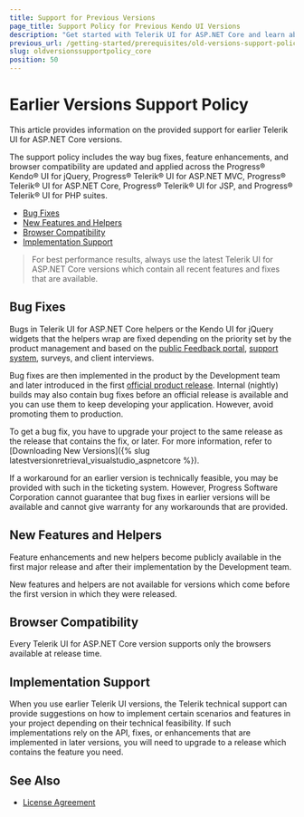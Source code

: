 ```yaml
---
title: Support for Previous Versions
page_title: Support Policy for Previous Kendo UI Versions
description: "Get started with Telerik UI for ASP.NET Core and learn about the support policy on earlier versions, how bug fixes and feature requests are implemented, and how you can get them."
previous_url: /getting-started/prerequisites/old-versions-support-policy, /compatibility/old-versions-support-policy
slug: oldversionssupportpolicy_core
position: 50
---
```


# Earlier Versions Support Policy

This article provides information on the provided support for earlier Telerik UI for ASP.NET Core versions.

The support policy includes the way bug fixes, feature enhancements, and browser compatibility are updated and applied across the Progress&reg; Kendo&reg; UI for jQuery, Progress&reg; Telerik&reg; UI for ASP.NET MVC, Progress&reg; Telerik&reg; UI for ASP.NET Core, Progress&reg; Telerik&reg; UI for JSP, and Progress&reg; Telerik&reg; UI for PHP suites.

* [Bug Fixes](#bug-fixes)
* [New Features and Helpers](#new-features-and-helpers)
* [Browser Compatibility](#browser-compatibility)
* [Implementation Support](#implementation-support)

> For best performance results, always use the latest Telerik UI for ASP.NET Core versions which contain all recent features and fixes that are available.

## Bug Fixes

Bugs in Telerik UI for ASP.NET Core helpers or the Kendo UI for jQuery widgets that the helpers wrap are fixed depending on the priority set by the product management and based on the [public Feedback portal](https://feedback.telerik.com/aspnet-core-ui), [support system](https://www.telerik.com/account/support-tickets/available-support-list.aspx), surveys, and client interviews.

Bug fixes are then implemented in the product by the Development team and later introduced in the first [official product release](https://www.telerik.com/support/whats-new/aspnet-core-ui/release-history). Internal (nightly) builds may also contain bug fixes before an official release is available and you can use them to keep developing your application. However, avoid promoting them to production.

To get a bug fix, you have to upgrade your project to the same release as the release that contains the fix, or later. For more information, refer to [Downloading New Versions]({% slug latestversionretrieval_visualstudio_aspnetcore %}).

If a workaround for an earlier version is technically feasible, you may be provided with such in the ticketing system. However, Progress Software Corporation cannot guarantee that bug fixes in earlier versions will be available and cannot give warranty for any workarounds that are provided.

## New Features and Helpers

Feature enhancements and new helpers become publicly available in the first major release and after their implementation by the Development team.

New features and helpers are not available for versions which come before the first version in which they were released.

## Browser Compatibility

Every Telerik UI for ASP.NET Core version supports only the browsers available at release time.

## Implementation Support

When you use earlier Telerik UI versions, the Telerik technical support can provide suggestions on how to implement certain scenarios and features in your project depending on their technical feasibility. If such implementations rely on the API, fixes, or enhancements that are implemented in later versions, you will need to upgrade to a release which contains the feature you need.

## See Also

* [License Agreement](https://www.telerik.com/purchase/license-agreement/kendo-ui)
